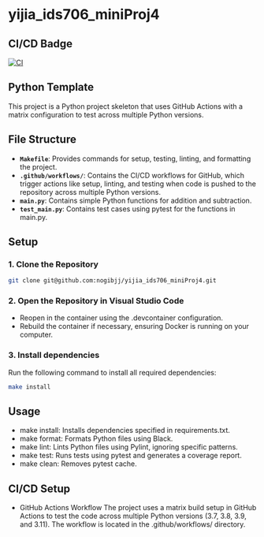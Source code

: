# yijia_ids706_miniProj4

## CI/CD Badge
[![CI](https://github.com/nogibjj/yijia_ids706_miniProj4/actions/workflows/hello.yml/badge.svg)](https://github.com/nogibjj/yijia_ids706_miniProj4/actions/workflows/hello.yml)

## Python Template

This project is a Python project skeleton that uses GitHub Actions with a matrix configuration to test across multiple Python versions.

## File Structure

- **`Makefile`**: Provides commands for setup, testing, linting, and formatting the project.
- **`.github/workflows/`**: Contains the CI/CD workflows for GitHub, which trigger actions like setup, linting, and testing when code is pushed to the repository across multiple Python versions.
- **`main.py`**: Contains simple Python functions for addition and subtraction.
- **`test_main.py`**: Contains test cases using pytest for the functions in main.py.

## Setup

### 1. Clone the Repository

```bash
git clone git@github.com:nogibjj/yijia_ids706_miniProj4.git
```

### 2. Open the Repository in Visual Studio Code

- Reopen in the container using the .devcontainer configuration.
- Rebuild the container if necessary, ensuring Docker is running on your computer.

### 3. Install dependencies
Run the following command to install all required dependencies:

```bash
make install
```

## Usage
- make install: Installs dependencies specified in requirements.txt.
- make format: Formats Python files using Black.
- make lint: Lints Python files using Pylint, ignoring specific patterns.
- make test: Runs tests using pytest and generates a coverage report.
- make clean: Removes pytest cache.

## CI/CD Setup
- GitHub Actions Workflow
The project uses a matrix build setup in GitHub Actions to test the code across multiple Python versions (3.7, 3.8, 3.9, and 3.11). The workflow is located in the .github/workflows/ directory.